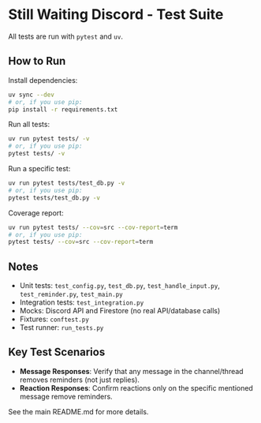 # Still Waiting Discord - Test Suite

All tests are run with `pytest` and `uv`.

## How to Run

Install dependencies:

```sh
uv sync --dev
# or, if you use pip:
pip install -r requirements.txt
```

Run all tests:

```sh
uv run pytest tests/ -v
# or, if you use pip:
pytest tests/ -v
```

Run a specific test:

```sh
uv run pytest tests/test_db.py -v
# or, if you use pip:
pytest tests/test_db.py -v
```

Coverage report:

```sh
uv run pytest tests/ --cov=src --cov-report=term
# or, if you use pip:
pytest tests/ --cov=src --cov-report=term
```

## Notes

- Unit tests: `test_config.py`, `test_db.py`, `test_handle_input.py`, `test_reminder.py`, `test_main.py`
- Integration tests: `test_integration.py`
- Mocks: Discord API and Firestore (no real API/database calls)
- Fixtures: `conftest.py`
- Test runner: `run_tests.py`

## Key Test Scenarios

- **Message Responses**: Verify that any message in the channel/thread removes reminders (not just replies).
- **Reaction Responses**: Confirm reactions only on the specific mentioned message remove reminders.

See the main README.md for more details.
